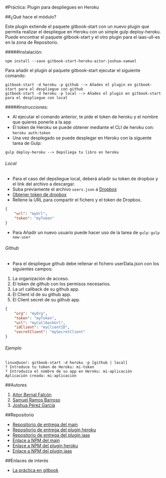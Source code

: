 #Práctica: Plugin para despliegues en Heroku

##¿Qué hace el módulo?

Este plugin extiende el paquete gitbook-start con un nuevo plugin que permita realizar el despliegue en Heroku con un simple gulp deploy-heroku. Puede encontrar el paquete gitbook-start y el otro plugin para el iaas-ull-es en la zona de Repositorio.

#####Instalación:

```shell
npm install --save gitbook-start-heroku-aitor-joshua-samuel
```

Para añadir el plugin al paquete  gitbook-start ejecutar el siguiente comando:

```shell
gitbook-start -d heroku -p github --> Añades el plugin en gitbook-start para el despliegue con github
gitbook-start -d heroku -p local --> Añades el plugin en gitbook-start para el despliegue con local
```
#####Instrucciones:

* Al ejecutar el comando anterior, te pide el token de heroku y el nombre que quieres ponerle a la app
* El token de Heroku se puede obtener mediante el CLI de heroku con: ```heroku auth:token```
* Una vez desplegado se puede desplegar en Heroku con la siguente tarea de Gulp:

```shell
gulp deploy-heroku --> Depsliega tu libro en heroku
```

###### Local

* Para el caso del depsliegue local, deberá añadir su token de dropbox y el link del archivo a descargar.
* Suba previamente el archivo ```users.json``` a [Dropbox](https://dropbox.com)
* [Obtener token de dropbox](https://dropbox.github.io/dropbox-api-v2-explorer/#auth_token/revoke)
* Rellene la URL para compartir el fichero y el token de Dropbox.

```json
{
    "url": "myUrl",
    "token": "myToken"
}
```
* Para Añadir un nuevo usuario puede hacer uso de la tarea de ```gulp```: ```gulp new-user```

###### Github

* Para el despliegue github debe rellenar el fichero userData.json con los siguientes campos:

1. La organización de acceso.
2. El token de github con los permisos necesarios.
3. La url callback de su github app.
4. El Client id de su github app.
5. El Client secret de su github app.

```json
{
    "org": "myOrg",
    "token": "myToken",
    "url": "myCallbackUrl",
    "idClient": "myClientID",
    "secretClient": "mySecretClient"
}

```
###### Ejemplo

```
linux@user: gitbook-start -d heroku -p [github | local]
? Introduce tu token de Heroku: mi-token
? Introduzca el nombre de su app en Heroku: mi-aplicación
Aplicación creada: mi-aplicación
```


##Autores

1. [Aitor Bernal Falcón](http://chinegua.github.io/)
2. [Samuel Ramos Barroso](http://losnen.github.io/)
3. [Joshua Pérez García](http://joshuape.github.io/)


##Repositorio

* [Repositorio de entrega del main](https://github.com/ULL-ESIT-SYTW-1617/practica-plugins-heroku-aitor-joshua-samuel)
* [Repositorio de entrega del plugin heroku](https://github.com/ULL-ESIT-SYTW-1617/gitbook-start-heroku-aitor-joshua-samuel)
* [Repositorio de entrega del plugin iaas](https://github.com/ULL-ESIT-SYTW-1617/gitbook-start-iaas-ull-es-aitor-joshua-samuel)
* [Enlace a NPM del main](https://www.npmjs.com/package/gitbook-start-aitor-joshua-samuel)
* [Enlace a NPM del plugin heroku](https://www.npmjs.com/package/gitbook-start-heroku-aitor-joshua-samuel)
* [Enlace a NPM del plugin iaas](https://www.npmjs.com/package/gitbook-start-iaas-ull-es-aitor-joshua-samuel)


##Enlaces de interés
* [La práctica en gitbook](https://casianorodriguezleon.gitbooks.io/ull-esit-1617/content/practicas/practicaplugin.html)
